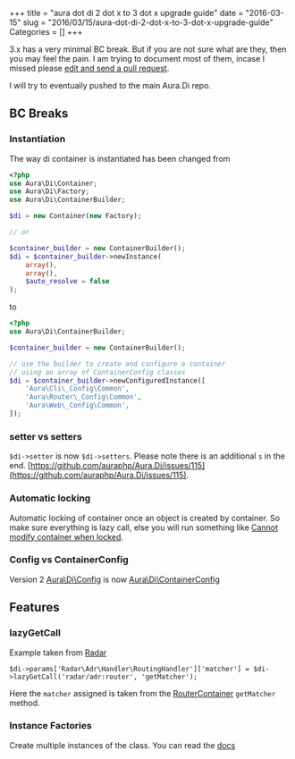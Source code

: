 +++
title = "aura dot di 2 dot x to 3 dot x upgrade guide"
date = "2016-03-15"
slug = "2016/03/15/aura-dot-di-2-dot-x-to-3-dot-x-upgrade-guide"
Categories = []
+++

3.x has a very minimal BC break. But if you are not sure what are they, then you may feel the pain.
I am trying to document most of them, incase I missed please [edit and send a pull request](https://github.com/harikt/harikt.github.com/edit/source/source/_posts/2016-03-15-aura-dot-di-2-dot-x-to-3-dot-x-upgrade-guide.markdown). 

I will try to eventually pushed to the main Aura.Di repo.

## BC Breaks

### Instantiation

The way di container is instantiated has been changed from

```php
<?php
use Aura\Di\Container;
use Aura\Di\Factory;
use Aura\Di\ContainerBuilder;

$di = new Container(new Factory);

// or 

$container_builder = new ContainerBuilder();
$di = $container_builder->newInstance(
    array(),
    array(),
    $auto_resolve = false
);
```

to 

```php
<?php
use Aura\Di\ContainerBuilder;

$container_builder = new ContainerBuilder();

// use the builder to create and configure a container
// using an array of ContainerConfig classes
$di = $container_builder->newConfiguredInstance([
    'Aura\Cli\_Config\Common',
    'Aura\Router\_Config\Common',
    'Aura\Web\_Config\Common',
]);
```

### setter vs setters

`$di->setter` is now `$di->setters`. Please note there is an additional `s` in the end. [https://github.com/auraphp/Aura.Di/issues/115](https://github.com/auraphp/Aura.Di/issues/115).

### Automatic locking

Automatic locking of container once an object is created by container. So make sure everything is lazy call, else you will run something like [Cannot modify container when locked](https://github.com/auraphp/Aura.Di/issues/118).

### Config vs ContainerConfig

Version 2 [Aura\Di\Config](https://github.com/auraphp/Aura.Di/blob/2.2.4/src/Config.php) is now [Aura\Di\ContainerConfig](https://github.com/auraphp/Aura.Di/blob/3.0.0/src/ContainerConfig.php)

## Features

### lazyGetCall

Example taken from [Radar](https://github.com/radarphp/Radar.Adr/blob/0b4fa74c4939a715562d60e37c1976fc59b420b6/src/Config.php#L50 )

```
$di->params['Radar\Adr\Handler\RoutingHandler']['matcher'] = $di->lazyGetCall('radar/adr:router', 'getMatcher');
```

Here the `matcher` assigned is taken from the [RouterContainer](https://github.com/auraphp/Aura.Router/blob/3.0.0/src/RouterContainer.php#L263-L273) `getMatcher` method.

### Instance Factories

Create multiple instances of the class. You can read the [docs](http://auraphp.com/packages/3.x/Di/factories.html)


